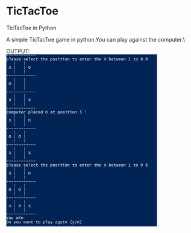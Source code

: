 # TicTacToe
TicTacToe in Python

A simple TicTacToe game in python.You can play against the computer.\

OUTPUT:\
<img src="images\win.jpg" width="400">
